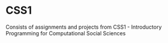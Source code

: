# CSS1
Consists of assignments and projects from CSS1 - Introductory Programming for Computational Social Sciences
